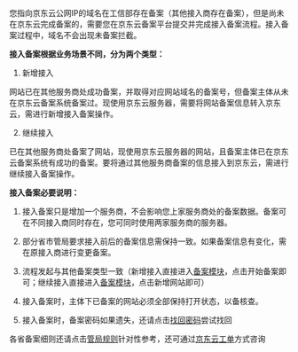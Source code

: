 您指向京东云公网IP的域名在工信部存在备案（其他接入商存在备案），但是尚未在京东云完成备案的，需要您在京东云备案平台提交并完成接入备案流程。接入备案过程中，域名不会出现未备案拦截。

**接入备案根据业务场景不同，分为两个类型：**

1. 新增接入

网站已在其他服务商处成功备案，并取得对应网站域名的备案号，但备案主体从未在京东云备案系统备案过。现使用京东云服务器，需要将网站备案信息转入京东云，需进行新增接入备案操作。

2. 继续接入

已在其他服务商处备案了网站，现使用京东云服务器的网站，且备案主体已在京东云备案系统有成功的备案。要将通过其他服务商备案的信息接入到京东云，需进行继续接入备案操作。 

**接入备案必要说明：**

1. 接入备案只是增加一个服务商，不会影响您上家服务商处的备案数据。备案可在不同接入商同时存在，您可同时使用两家服务商的服务器。

2. 部分省市管局要求接入前后的备案信息需保持一致。如果备案信息有变化，需在原接入商进行变更备案。

3. 流程发起与其他备案类型一致（新增接入直接进入[备案模块](https://record-console.jdcloud.com/)，点击开始备案即可；继续接入直接进入[备案模块](https://record-console.jdcloud.com/)，点击新增网站即可）

4. 接入备案时，主体下已备案的网站必须全部保持打开状态，以备核查。

5. 接入备案时，备案密码如果遗失，还请点击[找回密码](https://docs.jdcloud.com/cn/icp-license-service/icp-filing-password-recovery-method)尝试找回

各省备案细则还请点击[管局规则](https://docs.jdcloud.com/cn/icp-license-service/anhui)针对性参考，还可通过[京东云工单](https://ticket.jdcloud.com/myorder/submit)方式咨询